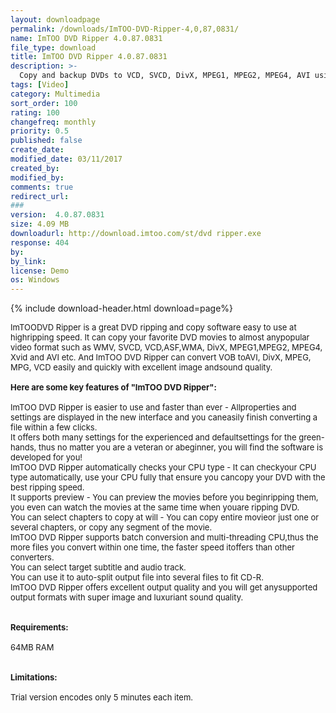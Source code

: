 ```yaml
---
layout: downloadpage
permalink: /downloads/ImTOO-DVD-Ripper-4,0,87,0831/
name: ImTOO DVD Ripper 4.0.87.0831
file_type: download
title: ImTOO DVD Ripper 4.0.87.0831
description: >-
  Copy and backup DVDs to VCD, SVCD, DivX, MPEG1, MPEG2, MPEG4, AVI using ImTOO DVD Ripper
tags: [Video]
category: Multimedia
sort_order: 100
rating: 100
changefreq: monthly
priority: 0.5
published: false
create_date: 
modified_date: 03/11/2017
created_by: 
modified_by: 
comments: true
redirect_url: 
### 
version:  4.0.87.0831
size: 4.09 MB
downloadurl: http://download.imtoo.com/st/dvd ripper.exe
response: 404
by: 
by_link: 
license: Demo 
os: Windows
---
```


{% include download-header.html download=page%}

<p style="fix-download-text !important">
<p><font size="2"><p>ImTOODVD Ripper is a great DVD ripping and copy software easy to use at highripping speed. It can copy your favorite DVD movies to almost anypopular video format such as WMV, SVCD, VCD,ASF,WMA, DivX, MPEG1,MPEG2, MPEG4, Xvid and AVI etc. And ImTOO DVD Ripper can convert VOB toAVI, DivX, MPEG, MPG, VCD easily and quickly with excellent image andsound quality.<br />
<br />
<span><strong>Here are some key features of "ImTOO DVD Ripper":</strong></span><br />
<br />
ImTOO DVD Ripper is easier to use and faster than ever - Allproperties and settings are displayed in the new interface and you caneasily finish converting a file within a few clicks.<br />
It offers both many settings for the experienced and defaultsettings for the green-hands, thus no matter you are a veteran or abeginner, you will find the software is developed for you!<br />
ImTOO DVD Ripper automatically checks your CPU type - It can checkyour CPU type automatically, use your CPU fully that ensure you cancopy your DVD with the best ripping speed.<br />
It supports preview - You can preview the movies before you beginripping them, you even can watch the movies at the same time when youare ripping DVD.<br />
You can select chapters to copy at will - You can copy entire movieor just one or several chapters, or copy any segment of the movie.<br />
ImTOO DVD Ripper supports batch conversion and multi-threading CPU,thus the more files you convert within one time, the faster speed itoffers than other converters.<br />
You can select target subtitle and audio track.<br />
You can use it to auto-split output file into several files to fit CD-R.<br />
ImTOO DVD Ripper offers excellent output quality and you will get anysupported output formats with super image and luxuriant sound quality.<br />
<br />
<br />
<span><strong>Requirements:</strong></span><br />
<br />
64MB RAM<br />
<br />
<br />
<span><strong>Limitations:</strong></span><br />
<br />
Trial version encodes only 5 minutes each item.</p></p></p>
